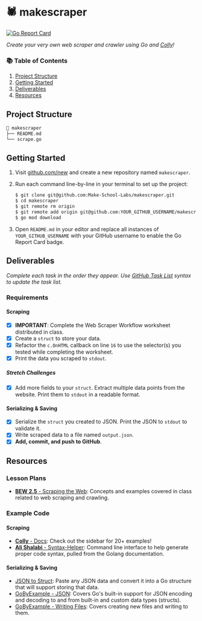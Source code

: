 # 🕷 makescraper

[![Go Report Card](https://goreportcard.com/badge/github.com/Kou-kun42/makescraper)](https://goreportcard.com/report/github.com/Kou-kun42/makescraper)

_Create your very own web scraper and crawler using Go and [Colly](https://go-colly.org)!_

### 📚 Table of Contents

1. [Project Structure](#project-structure)
2. [Getting Started](#getting-started)
3. [Deliverables](#deliverables)
4. [Resources](#resources)

## Project Structure

```bash
📂 makescraper
├── README.md
└── scrape.go
```

## Getting Started

1. Visit [github.com/new](https://github.com/new) and create a new repository named `makescraper`.
2. Run each command line-by-line in your terminal to set up the project:

    ```bash
    $ git clone git@github.com:Make-School-Labs/makescraper.git
    $ cd makescraper
    $ git remote rm origin
    $ git remote add origin git@github.com:YOUR_GITHUB_USERNAME/makescraper.git
    $ go mod download
    ```

3. Open `README.md` in your editor and replace all instances of `YOUR_GITHUB_USERNAME` with your GitHub username to enable the Go Report Card badge.

## Deliverables

_Complete each task in the order they appear. Use [GitHub Task List](https://help.github.com/en/github/managing-your-work-on-github/about-task-lists) syntax to update the task list._

### Requirements

#### Scraping

-   [x] **IMPORTANT**: Complete the Web Scraper Workflow worksheet distributed in class.
-   [x] Create a `struct` to store your data.
-   [x] Refactor the `c.OnHTML` callback on line `16` to use the selector(s) you tested while completing the worksheet.
-   [x] Print the data you scraped to `stdout`.

##### Stretch Challenges

-   [x] Add more fields to your `struct`. Extract multiple data points from the website. Print them to `stdout` in a readable format.

#### Serializing & Saving

-   [x] Serialize the `struct` you created to JSON. Print the JSON to `stdout` to validate it.
-   [x] Write scraped data to a file named `output.json`.
-   [x] **Add, commit, and push to GitHub**.

## Resources

### Lesson Plans

-   [**BEW 2.5** - Scraping the Web](https://make-school-courses.github.io/BEW-2.5-Strongly-Typed-Languages/#/Lessons/WebScraping.md): Concepts and examples covered in class related to web scraping and crawling.

### Example Code

#### Scraping

-   [**Colly** - Docs](http://go-colly.org/docs/): Check out the sidebar for 20+ examples!
-   [**Ali Shalabi** - Syntax-Helper](https://github.com/alishalabi/syntax-helper): Command line interface to help generate proper code syntax, pulled from the Golang documentation.

#### Serializing & Saving

-   [JSON to Struct](https://mholt.github.io/json-to-go/): Paste any JSON data and convert it into a Go structure that will support storing that data.
-   [GoByExample - JSON](https://gobyexample.com/json): Covers Go's built-in support for JSON encoding and decoding to and from built-in and custom data types (structs).
-   [GoByExample - Writing Files](https://gobyexample.com/writing-files): Covers creating new files and writing to them.
